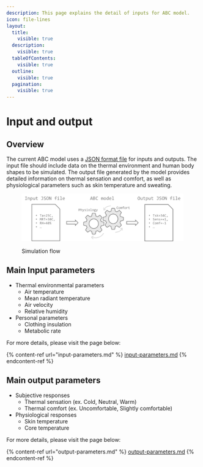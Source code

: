 ```yaml
---
description: This page explains the detail of inputs for ABC model.
icon: file-lines
layout:
  title:
    visible: true
  description:
    visible: true
  tableOfContents:
    visible: true
  outline:
    visible: true
  pagination:
    visible: true
---
```


# Input and output

## Overview

The current ABC model uses a [JSON format file](https://en.wikipedia.org/wiki/JSON) for inputs and outputs. The input file should include data on the thermal environment and human body shapes to be simulated. The output file generated by the model provides detailed information on thermal sensation and comfort, as well as physiological parameters such as skin temperature and sweating.

<figure><img src="../../.gitbook/assets/image (41).png" alt=""><figcaption><p>Simulation flow</p></figcaption></figure>

## Main Input parameters

* Thermal environmental parameters
  * Air temperature
  * Mean radiant temperature
  * Air velocity
  * Relative humidity
* Personal parameters
  * Clothing insulation
  * Metabolic rate

For more details, please visit the page below:

{% content-ref url="input-parameters.md" %}
[input-parameters.md](input-parameters.md)
{% endcontent-ref %}

## Main output parameters

* Subjective responses
  * Thermal sensation (ex. Cold, Neutral, Warm)
  * Thermal comfort (ex. Uncomfortable, Slightly comfortable)
* Physiological responses
  * Skin temperature
  * Core temperature

For more details, please visit the page below:

{% content-ref url="output-parameters.md" %}
[output-parameters.md](output-parameters.md)
{% endcontent-ref %}
